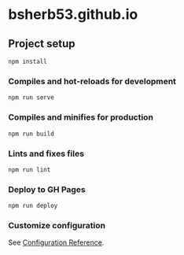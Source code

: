 # bsherb53.github.io

## Project setup
```
npm install
```

### Compiles and hot-reloads for development
```
npm run serve
```

### Compiles and minifies for production
```
npm run build
```

### Lints and fixes files
```
npm run lint
```

### Deploy to GH Pages
```
npm run deploy
```

### Customize configuration
See [Configuration Reference](https://cli.vuejs.org/config/).
